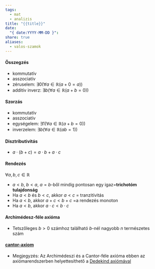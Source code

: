 ```yaml
---
tags:
  - mat
  - analizis
title: "{{title}}"
date:
  "{ date:YYYY-MM-DD }":
share: true
aliases:
  - valos-szamok
---
```

#### Összegzés
* kommutatív
* asszociatív
* zéruselem: $\exists 0 (\forall a\in\mathbb{R}(a+0=a))$
* additív inverz: $\exists b (\forall a\in\mathbb R(a+b=0))$
#### Szorzás
* kommutatív
* asszociatív
* egységelem: $\exists 1(\forall a\in\mathbb R(a+b=0))$
* inverzelem: $\exists b(\forall a\in\mathbb R(ab=1))$
#### Disztributivitás
* $a\cdot(b+c)=a\cdot b+a\cdot c$
#### Rendezés
$\forall a,b,c\in\mathbb R$
* $a<b,$ $b<a,$ $a=b$-ből mindig pontosan egy igaz=**trichotóm tulajdonság**
* Ha $a<b$ és $b<c$, akkor $a<c$ = tranzitívitás
* Ha $a<b$, akkor $a+c<b+c$ =a rendezés monoton
* Ha $a<b$, akkor $a\cdot c<b\cdot c$
#### Archimédesz-féle axióma
* Tetszőleges $b>0$ számhoz található $b$-nél nagyobb $n$ természetes szám
#### [cantor-axiom](./cantor-axiom.md)
* Megjegyzés: Az Archimédeszi és a Cantor-féle axióma ebben az axiómarendszerben helyettesíthető a [Dedekind axiómával](./dedekind.md)

 



